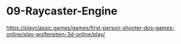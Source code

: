 # 09-Raycaster-Engine

https://playclassic.games/games/first-person-shooter-dos-games-online/play-wolfenstein-3d-online/play/
